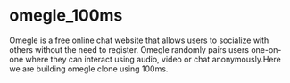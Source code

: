 # omegle_100ms

Omegle is a free online chat website that allows users to socialize with others without the need to register. Omegle randomly pairs users one-on-one where they can interact using audio, video or chat anonymously.Here we are building omegle clone using 100ms.
